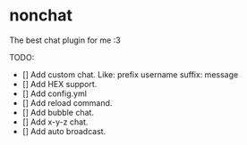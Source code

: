# nonchat
 The best chat plugin for me :3


TODO:
- [] Add custom chat. Like: prefix username suffix: message
- [] Add HEX support.
- [] Add config.yml
- [] Add reload command.
- [] Add bubble chat.
- [] Add x-y-z chat.
- [] Add auto broadcast.
